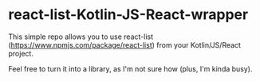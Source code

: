 # react-list-Kotlin-JS-React-wrapper
This simple repo allows you to use react-list (https://www.npmjs.com/package/react-list) from your Kotlin/JS/React project.

Feel free to turn it into a library, as I'm not sure how (plus, I'm kinda busy).
